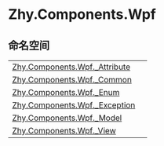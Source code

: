 # Zhy.Components.Wpf




## 命名空间
<table>
<tr>
<td><a href="G_Zhy_Components_Wpf__Attribute.md">Zhy.Components.Wpf._Attribute</a></td>
<td></td></tr>
<tr>
<td><a href="G_Zhy_Components_Wpf__Common.md">Zhy.Components.Wpf._Common</a></td>
<td></td></tr>
<tr>
<td><a href="N_Zhy_Components_Wpf__Enum.md">Zhy.Components.Wpf._Enum</a></td>
<td></td></tr>
<tr>
<td><a href="N_Zhy_Components_Wpf__Exception.md">Zhy.Components.Wpf._Exception</a></td>
<td></td></tr>
<tr>
<td><a href="N_Zhy_Components_Wpf__Model.md">Zhy.Components.Wpf._Model</a></td>
<td></td></tr>
<tr>
<td><a href="G_Zhy_Components_Wpf__View.md">Zhy.Components.Wpf._View</a></td>
<td></td></tr>
</table>